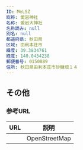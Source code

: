 ```yaml
---
ID: MeLSZ
総称: 愛宕神社
名称: 愛宕大神社
名称読み: null
別名: null
都道府県: 秋田県
区域: 由利本荘市
緯度: 39.3834761
経度: 140.0434238
郵便番号: 0150889
住所: 秋田県由利本荘市砂糖畑１４
---
```


## その他

### 参考URL

| URL | 説明          |
| --- | ------------- |
|     | OpenStreetMap |
